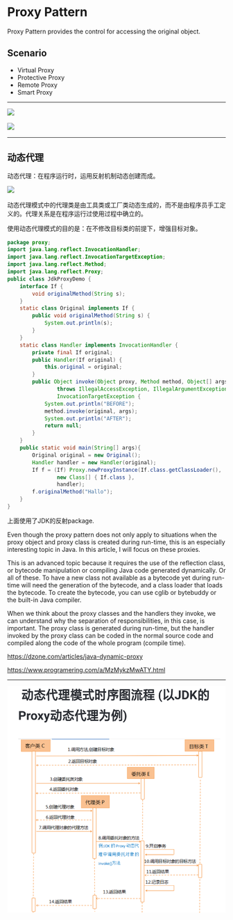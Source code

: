 # Proxy Pattern

Proxy Pattern provides the control for accessing the original object.

## Scenario
 - Virtual Proxy
 - Protective Proxy
 - Remote Proxy
 - Smart Proxy

---

![](https://www.javatpoint.com/images/designpattern/proxyuml.jpg)

![](https://www.tutorialspoint.com/design_pattern/images/proxy_pattern_uml_diagram.jpg)


---

## 动态代理

动态代理：在程序运行时，运用反射机制动态创建而成。

![](https://images-techhive-com.cdn.ampproject.org/ii/w1000/s/images.techhive.com/images/idge/imported/article/jvw/2000/11/jw-1110-proxy-100157716-orig.gif)

动态代理模式中的代理类是由工具类或工厂类动态生成的，而不是由程序员手工定义的。代理关系是在程序运行过使用过程中确立的。


使用动态代理模式的目的是：在不修改目标类的前提下，增强目标对象。


```java
package proxy;
import java.lang.reflect.InvocationHandler;
import java.lang.reflect.InvocationTargetException;
import java.lang.reflect.Method;
import java.lang.reflect.Proxy;
public class JdkProxyDemo {
    interface If {
        void originalMethod(String s);
    }
    static class Original implements If {
        public void originalMethod(String s) {
            System.out.println(s);
        }
    }
    static class Handler implements InvocationHandler {
        private final If original;
        public Handler(If original) {
            this.original = original;
        }
        public Object invoke(Object proxy, Method method, Object[] args)
                throws IllegalAccessException, IllegalArgumentException,
                InvocationTargetException {
            System.out.println("BEFORE");
            method.invoke(original, args);
            System.out.println("AFTER");
            return null;
        }
    }
    public static void main(String[] args){
        Original original = new Original();
        Handler handler = new Handler(original);
        If f = (If) Proxy.newProxyInstance(If.class.getClassLoader(),
                new Class[] { If.class },
                handler);
        f.originalMethod("Hallo");
    }
}
```
上面使用了JDK的反射package.

Even though the proxy pattern does not only apply to situations when the proxy object and proxy class is created during run-time, this is an especially interesting topic in Java. In this article, I will focus on these proxies.

This is an advanced topic because it requires the use of the reflection class, or bytecode manipulation or compiling Java code generated dynamically. Or all of these. To have a new class not available as a bytecode yet during run-time will need the generation of the bytecode, and a class loader that loads the bytecode. To create the bytecode, you can use cglib or bytebuddy or the built-in Java compiler.

When we think about the proxy classes and the handlers they invoke, we can understand why the separation of responsibilities, in this case, is important. The proxy class is generated during run-time, but the handler invoked by the proxy class can be coded in the normal source code and compiled along the code of the whole program (compile time).

https://dzone.com/articles/java-dynamic-proxy

https://www.programering.com/a/MzMykzMwATY.html

---

![](ProxyPattern01.png)


